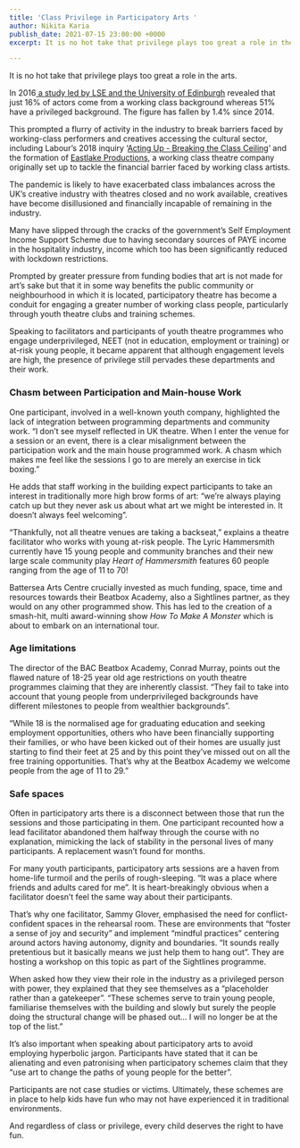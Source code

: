```yaml
---
title: 'Class Privilege in Participatory Arts '
author: Nikita Karia
publish_date: 2021-07-15 23:00:00 +0000
excerpt: It is no hot take that privilege plays too great a role in the arts.

---
```

It is no hot take that privilege plays too great a role in the arts.

In 2016[ a study led by LSE and the University of Edinburgh](https://journals.sagepub.com/doi/full/10.1177/0038038516629917?rss=1) revealed that just 16% of actors come from a working class background whereas 51% have a privileged background. The figure has fallen by 1.4% since 2014.

This prompted a flurry of activity in the industry to break barriers faced by working-class performers and creatives accessing the cultural sector, including Labour’s 2018 inquiry ‘[Acting Up - Breaking the Class Ceiling](https://d3n8a8pro7vhmx.cloudfront.net/campaigncountdown/pages/1157/attachments/original/1502725031/Acting-Up-Report.pdf?1502725031)’ and the formation of [Eastlake Productions](https://www.theatren16ltd.co.uk/), a working class theatre company originally set up to tackle the financial barrier faced by working class artists.

The pandemic is likely to have exacerbated class imbalances across the UK’s creative industry with theatres closed and no work available, creatives have become disillusioned and financially incapable of remaining in the industry.

Many have slipped through the cracks of the government’s Self Employment Income Support Scheme due to having secondary sources of PAYE income in the hospitality industry, income which too has been significantly reduced with lockdown restrictions.

Prompted by greater pressure from funding bodies that art is not made for art’s sake but that it in some way benefits the public community or neighbourhood in which it is located, participatory theatre has become a conduit for engaging a greater number of working class people, particularly through youth theatre clubs and training schemes.

Speaking to facilitators and participants of youth theatre programmes who engage underprivileged, NEET (not in education, employment or training) or at-risk young people, it became apparent that although engagement levels are high, the presence of privilege still pervades these departments and their work.

### Chasm between Participation and Main-house Work

One participant, involved in a well-known youth company, highlighted the lack of integration between programming departments and community work. “I don’t see myself reflected in UK theatre. When I enter the venue for a session or an event, there is a clear misalignment between the participation work and the main house programmed work. A chasm which makes me feel like the sessions I go to are merely an exercise in tick boxing.”

He adds that staff working in the building expect participants to take an interest in traditionally more high brow forms of art: “we’re always playing catch up but they never ask us about what art we might be interested in. It doesn’t always feel welcoming”.

“Thankfully, not all theatre venues are taking a backseat,” explains a theatre facilitator who works with young at-risk people. The Lyric Hammersmith currently have 15 young people and community branches and their new large scale community play _Heart of Hammersmith_ features 60 people ranging from the age of 11 to 70!

Battersea Arts Centre crucially invested as much funding, space, time and resources towards their Beatbox Academy, also a Sightlines partner, as they would on any other programmed show. This has led to the creation of a smash-hit, multi award-winning show _How To Make A Monster_ which is about to embark on an international tour.

### Age limitations

The director of the BAC Beatbox Academy, Conrad Murray, points out the flawed nature of 18-25 year old age restrictions on youth theatre programmes claiming that they are inherently classist. “They fail to take into account that young people from underprivileged backgrounds have different milestones to people from wealthier backgrounds”.

“While 18 is the normalised age for graduating education and seeking employment opportunities, others who have been financially supporting their families, or who have been kicked out of their homes are usually just starting to find their feet at 25 and by this point they’ve missed out on all the free training opportunities. That’s why at the Beatbox Academy we welcome people from the age of 11 to 29.”

### Safe spaces

Often in participatory arts there is a disconnect between those that run the sessions and those participating in them. One participant recounted how a lead facilitator abandoned them halfway through the course with no explanation, mimicking the lack of stability in the personal lives of many participants. A replacement wasn’t found for months.

For many youth participants, participatory arts sessions are a haven from home-life turmoil and the perils of rough-sleeping. “It was a place where friends and adults cared for me”. It is heart-breakingly obvious when a facilitator doesn’t feel the same way about their participants.

That’s why one facilitator, Sammy Glover, emphasised the need for conflict-confident spaces in the rehearsal room. These are environments that “foster a sense of joy and security” and implement “mindful practices” centering around actors having autonomy, dignity and boundaries. “It sounds really pretentious but it basically means we just help them to hang out”. They are hosting a workshop on this topic as part of the Sightlines programme.

When asked how they view their role in the industry as a privileged person with power, they explained that they see themselves as a “placeholder rather than a gatekeeper”. “These schemes serve to train young people, familiarise themselves with the building and slowly but surely the people doing the structural change will be phased out… I will no longer be at the top of the list.”

It’s also important when speaking about participatory arts to avoid employing hyperbolic jargon. Participants have stated that it can be alienating and even patronising when participatory schemes claim that they “use art to change the paths of young people for the better”.

Participants are not case studies or victims. Ultimately, these schemes are in place to help kids have fun who may not have experienced it in traditional environments.

And regardless of class or privilege, every child deserves the right to have fun.